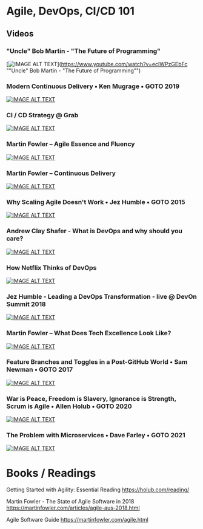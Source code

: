 # Agile, DevOps, CI/CD 101

## Videos

### "Uncle" Bob Martin - "The Future of Programming"
[![IMAGE ALT TEXT](http://img.youtube.com/vi/ecIWPzGEbFc/0.jpg)](https://www.youtube.com/watch?v=ecIWPzGEbFc ""Uncle" Bob Martin - "The Future of Programming"")


### Modern Continuous Delivery • Ken Mugrage • GOTO 2019
[![IMAGE ALT TEXT](http://img.youtube.com/vi/w008iz_UwDk/0.jpg)](https://www.youtube.com/watch?v=w008iz_UwDk "Modern Continuous Delivery • Ken Mugrage • GOTO 2019")


### CI / CD Strategy @ Grab
[![IMAGE ALT TEXT](http://img.youtube.com/vi/4RNvrg67wns/0.jpg)](https://www.youtube.com/watch?v=4RNvrg67wns&t=348s "CI / CD Strategy @ Grab")


### Martin Fowler – Agile Essence and Fluency
[![IMAGE ALT TEXT](http://img.youtube.com/vi/URlnxbaHhTs/0.jpg)](https://www.youtube.com/watch?v=URlnxbaHhTs&t=699s "Martin Fowler – Agile Essence and Fluency")


### Martin Fowler – Continuous Delivery
[![IMAGE ALT TEXT](http://img.youtube.com/vi/aoMfbgF2D_4/0.jpg)](https://www.youtube.com/watch?v=aoMfbgF2D_4&t=898s "Martin Fowler – Continuous Delivery")


### Why Scaling Agile Doesn't Work • Jez Humble • GOTO 2015
[![IMAGE ALT TEXT](http://img.youtube.com/vi/2zYxWEZ0gYg/0.jpg)](https://www.youtube.com/watch?v=2zYxWEZ0gYg&t=2319s "Why Scaling Agile Doesn't Work • Jez Humble • GOTO 2015")


### Andrew Clay Shafer - What is DevOps and why should you care?
[![IMAGE ALT TEXT](http://img.youtube.com/vi/SrmLySIUvpQ/0.jpg)](https://www.youtube.com/watch?v=SrmLySIUvpQ&t=13s "Andrew Clay Shafer - What is DevOps and why should you care?")


### How Netflix Thinks of DevOps
[![IMAGE ALT TEXT](http://img.youtube.com/vi/UTKIT6STSVM/0.jpg)](https://www.youtube.com/watch?v=UTKIT6STSVM&t=954s "How Netflix Thinks of DevOps")


### Jez Humble - Leading a DevOps Transformation - live @ DevOn Summit 2018
[![IMAGE ALT TEXT](http://img.youtube.com/vi/7anxCh-gUWo/0.jpg)](https://www.youtube.com/watch?v=7anxCh-gUWo&t=1s "Jez Humble - Leading a DevOps Transformation - live @ DevOn Summit 2018")


### Martin Fowler – What Does Tech Excellence Look Like?
[![IMAGE ALT TEXT](http://img.youtube.com/vi/Avs70dZ3Vlk/0.jpg)](https://www.youtube.com/watch?v=Avs70dZ3Vlk&t=1142s "Martin Fowler – What Does Tech Excellence Look Like?")


### Feature Branches and Toggles in a Post-GitHub World • Sam Newman • GOTO 2017
[![IMAGE ALT TEXT](http://img.youtube.com/vi/lqRQYEHAtpk/0.jpg)](https://www.youtube.com/watch?v=lqRQYEHAtpk "Feature Branches and Toggles in a Post-GitHub World • Sam Newman • GOTO 2017")


### War is Peace, Freedom is Slavery, Ignorance is Strength, Scrum is Agile • Allen Holub • GOTO 2020 
[![IMAGE ALT TEXT](http://img.youtube.com/vi/F42A3R28WMU/0.jpg)](https://www.youtube.com/watch?v=F42A3R28WMU "War is Peace, Freedom is Slavery, Ignorance is Strength, Scrum is Agile • Allen Holub • GOTO 2020 ")


### The Problem with Microservices • Dave Farley • GOTO 2021
[![IMAGE ALT TEXT](http://img.youtube.com/vi/V3NQt5KP7EM/0.jpg)](https://www.youtube.com/watch?v=V3NQt5KP7EM "The Problem with Microservices • Dave Farley • GOTO 2021")


# Books / Readings

Getting Started with Agility: Essential Reading
https://holub.com/reading/

Martin Fowler - The State of Agile Software in 2018
https://martinfowler.com/articles/agile-aus-2018.html

Agile Software Guide
https://martinfowler.com/agile.html